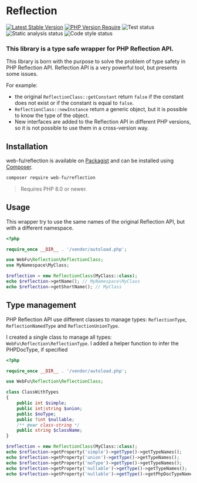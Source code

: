Reflection
==============================================================================================
[![Latest Stable Version](https://poser.pugx.org/web-fu/reflection/v)](https://packagist.org/packages/web-fu/reflection)
[![PHP Version Require](https://poser.pugx.org/web-fu/reflection/require/php)](https://packagist.org/packages/web-fu/reflection)
![Test status](https://github.com/web-fu/reflection/actions/workflows/tests.yaml/badge.svg)
![Static analysis status](https://github.com/web-fu/reflection/actions/workflows/static-analysis.yml/badge.svg)
![Code style status](https://github.com/web-fu/reflection/actions/workflows/code-style.yaml/badge.svg)

### This library is a type safe wrapper for PHP Reflection API.

This library is born with the purpose to solve the problem of type safety in PHP Reflection API.
Reflection API is a very powerful tool, but presents some issues.

For example:
- the original `ReflectionClass::getConstant` return `false` if the constant does not exist or if the constant is equal to `false`.
- `ReflectionClass::newInstance` return a generic object, but it is possible to know the type of the object.
- New interfaces are added to the Reflection API in different PHP versions, so it is not possible to use them in a cross-version way.

## Installation

web-fu/reflection is available on [Packagist](https://packagist.org/packages/web-fu/reflection) and can be installed
using [Composer](https://getcomposer.org/).

```bash
composer require web-fu/reflection
```
> Requires PHP 8.0 or newer.

## Usage
This wrapper try to use the same names of the original Reflection API, but with a different namespace.

```php
<?php

require_once __DIR__ . '/vendor/autoload.php';

use WebFu\Reflection\ReflectionClass;
use MyNamespace\MyClass;

$reflection = new ReflectionClass(MyClass::class);
echo $reflection->getName(); // MyNamespace\MyClass
echo $reflection->getShortName(); // MyClass
```

## Type management
PHP Reflection API use different classes to manage types: `ReflectionType`, `ReflectionNamedType` and `ReflectionUnionType`.

I created a single class to manage all types: `WebFu\Reflection\ReflectionType`.
I added a helper function to infer the PHPDocType, if specified

```php
<?php

require_once __DIR__ . '/vendor/autoload.php';

use WebFu\Reflection\ReflectionClass;

class ClassWithTypes
{
    public int $simple;
    public int|string $union;
    public $noType;
    public ?int $nullable;
    /** @var class-string */
    public string $className;
}

$reflection = new ReflectionClass(MyClass::class);
echo $reflection->getProperty('simple')->getType()->getTypeNames();         // ['int']
echo $reflection->getProperty('union')->getType()->getTypeNames();          // ['int','string']
echo $reflection->getProperty('noType')->getType()->getTypeNames();         // ['mixed']
echo $reflection->getProperty('nullable')->getType()->getTypeNames();       // ['int','null']
echo $reflection->getProperty('nullable')->getType()->getPhpDocTypeNames(); // ['class-string']
```
